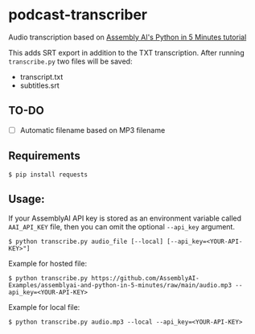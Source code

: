 # podcast-transcriber
Audio transcription based on [Assembly AI's Python in 5 Minutes tutorial](https://github.com/AssemblyAI-Examples/assemblyai-and-python-in-5-minutes)

This adds SRT export in addition to the TXT transcription.  After running `transcribe.py` two files will be saved:
* transcript.txt
* subtitles.srt

## TO-DO
- [ ] Automatic filename based on MP3 filename

## Requirements

```console
$ pip install requests
```

## Usage:

If your AssemblyAI API key is stored as an environment variable called `AAI_API_KEY` file, then you can omit the optional `--api_key` argument.

```console
$ python transcribe.py audio_file [--local] [--api_key=<YOUR-API-KEY>"]
```

Example for hosted file:

```console
$ python transcribe.py https://github.com/AssemblyAI-Examples/assemblyai-and-python-in-5-minutes/raw/main/audio.mp3 --api_key=<YOUR-API-KEY>
```

Example for local file:

```console
$ python transcribe.py audio.mp3 --local --api_key=<YOUR-API-KEY>